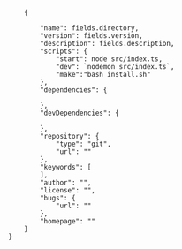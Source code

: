 
            {

                "name": fields.directory,
                "version": fields.version,
                "description": fields.description,
                "scripts": {
                    "start": node src/index.ts,
                    "dev": `nodemon src/index.ts`,
                    "make":"bash install.sh"
                },
                "dependencies": {
                   
                },
                "devDependencies": {
                    
                },
                "repository": {
                    "type": "git",
                    "url": ""
                },
                "keywords": [
                ],
                "author": "",
                "license": "",
                "bugs": {
                    "url": ""
                },
                "homepage": ""
            }
        }